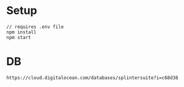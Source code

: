 # Setup

```
// requires .env file
npm install
npm start
```

# DB

`https://cloud.digitalocean.com/databases/splintersuite?i=c68d38`

